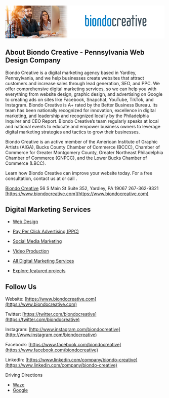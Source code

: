 ![Web Design Agency Philadelphia, PA, Bucks County, Montgomery County, Delaware County, Chester County, King of Prussia, Landsale, Princeton, NJ - Biondo Creative](https://github.com/biondocreative/biondocreative/blob/main/biondo-creative-indeed-header.jpg) 

## About Biondo Creative - Pennsylvania Web Design Company

Biondo Creative is a digital marketing agency based in Yardley, Pennsylvania, and we help businesses create websites that attract customers and increase sales through lead generation, SEO, and PPC. We offer comprehensive digital marketing services, so we can help you with everything from website design, graphic design, and advertising on Google to creating ads on sites like Facebook, Snapchat, YouTube, TikTok, and Instagram. Biondo Creative is A+ rated by the Better Business Bureau. Its team has been nationally recognized for innovation, excellence in digital marketing, and leadership and recognized locally by the Philadelphia Inquirer and CEO Report. Biondo Creative’s team regularly speaks at local and national events to educate and empower business owners to leverage digital marketing strategies and tactics to grow their businesses.  

Biondo Creative is an active member of the American Institute of Graphic Artists (AIGA), Bucks County Chamber of Commerce (BCCC), Chamber of Commerce for Greater Montgomery County, Greater Northeast Philadelphia Chamber of Commerce (GNPCC), and the Lower Bucks Chamber of Commerce (LBCC).

Learn how Biondo Creative can improve your website today. For a free consultation, contact us at  or call .

[Biondo Creative](https://www.google.com/maps?cid=1653140731386292956)
56 S Main St Suite 352, Yardley, PA 19067
267-362-9321
[https://www.biondocreative.com](https://www.biondocreative.com)


## Digital Marketing Services
* [Web Design](https://www.biondocreative.com/services/web-design/)
* [Pay Per Click Advertising (PPC)](https://www.biondocreative.com/services/pay-per-click/)
* [Social Media Marketing](https://www.biondocreative.com/services/social-media/)
* [Video Production](https://www.biondocreative.com/services/video-production/)
* [All Digital Marketing Services](https://www.biondocreative.com/services/)

* [Explore featured projects](https://www.biondocreative.com/case-studies/)

## Follow Us
Website: [https://www.biondocreative.com](https://www.biondocreative.com)

Twitter: [https://twitter.com/biondocreative](https://twitter.com/biondocreative)

Instagram: [http://www.instagram.com/biondocreative](http://www.instagram.com/biondocreative)

Facebook: [https://www.facebook.com/biondocreative](https://www.facebook.com/biondocreative)

LinkedIn: [https://www.linkedin.com/company/biondo-creative](https://www.linkedin.com/company/biondo-creative)

Driving Directions
- [Waze](https://www.waze.com/live-map/directions/us/pa/yardley/biondo-creative-web-design,-ecommerce,-ppc,-social-media?to=place.ChIJ3ch-BVGxxokR3GoCirwi8RY)
- [Google](https://www.google.com/maps/dir//Biondo+Creative+-+Web+Design,+eCommerce,+PPC,+Social+Media,+56+S+Main+St+Suite+352,+Yardley,+PA+19067/@40.2413823,-74.839154,17z/data=!4m9!4m8!1m0!1m5!1m1!1s0x89c6b151057ec8dd:0x16f122bc8a026adc!2m2!1d-74.83696!2d40.2413782!3e0)
